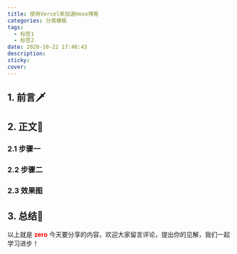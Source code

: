 ```yaml
---
title: 使用Vercel来加速Hexo博客
categories: 分类模板
tags:
  - 标签1
  - 标签2
date: 2020-10-22 17:48:43
description:
sticky:
cover:
---
```


<!-- 脑图区域，显示文章结构脉络。 -->


## 1. 前言🗡  
<!-- 写本文的缘由 -->


## 2. 正文🔪  
<!-- 分析，有理有据，思维清晰 -->
### 2.1 步骤一  



### 2.2 步骤二  


### 2.3 效果图  



## 3. 总结🚩  
<!-- 回顾总结，给出理解 -->




以上就是 <font color=red>**zero**</font> 今天要分享的内容，欢迎大家留言评论，提出你的见解，我们一起学习进步！